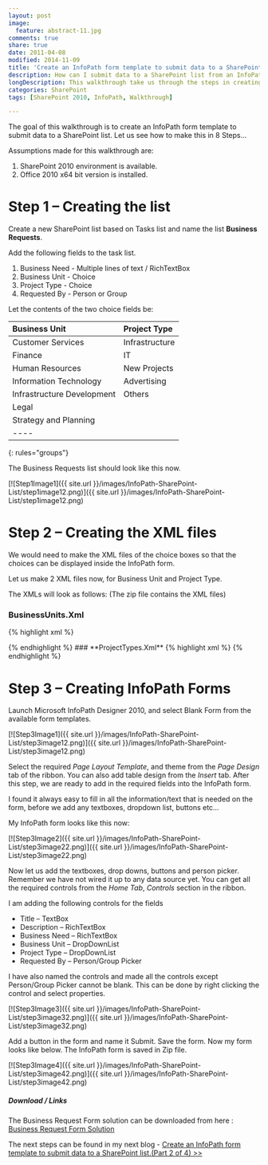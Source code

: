 ```yaml
---
layout: post
image:
  feature: abstract-11.jpg
comments: true
share: true
date: 2011-04-08
modified: 2014-11-09
title: 'Create an InfoPath form template to submit data to a SharePoint list. (Part 1 of 4)'
description: How can I submit data to a SharePoint list from an InfoPath form?
longDescription: This walkthrough take us through the steps in creating an InfoPath form to submit data to a SharePoint list.
categories: SharePoint
tags: [SharePoint 2010, InfoPath, Walkthrough]

---
```


The goal of this walkthrough is to create an InfoPath form template to submit data to a SharePoint list. Let us see how to make this in 8 Steps…

Assumptions made for this walkthrough are:  

  1. SharePoint 2010 environment is available.    
  2. Office 2010 x64 bit version is installed.  
  

# Step 1 – Creating the list


Create a new SharePoint list based on Tasks list and name the list **Business Requests**.

Add the following fields to the task list.  

  1. Business Need - Multiple lines of text / RichTextBox  
  2. Business Unit - Choice  
  3. Project Type - Choice  
  4. Requested By - Person or Group

Let the contents of the two choice fields be:  

| Business Unit               | Project Type   |
|:----------------------------|:---------------|
| Customer Services           | Infrastructure |
| Finance                     | IT             |
| Human Resources             | New Projects   |
| Information Technology      | Advertising    |
| Infrastructure Development  | Others         |
| Legal                       |                |
| Strategy and Planning       |                |
|----
{: rules="groups"}

The Business Requests list should look like this now.

[![Step1Image1]({{ site.url }}/images/InfoPath-SharePoint-List/step1image12.png)]({{ site.url }}/images/InfoPath-SharePoint-List/step1image12.png)


# Step 2 – Creating the XML files


We would need to make the XML files of the choice boxes so that the choices can be displayed inside the InfoPath form.

Let us make 2 XML files now, for Business Unit and Project Type.

The XMLs will look as follows: (The zip file contains the XML files)

### **BusinessUnits.Xml**
{% highlight xml %}
<?xml version=”1.0″ encoding=”utf-8″ ?>
<BusinessUnits>
 <BusinessUnit Value=""   Data="Select…"/>
 <BusinessUnit Value="1"  Data="Customer Services"/>
 <BusinessUnit Value="2"  Data="Finance"/>
 <BusinessUnit Value="3"  Data="Human Resources"/>
 <BusinessUnit Value="4"  Data="Information Technology"/>
 <BusinessUnit Value="5"  Data="Infrastructure Development"/>
 <BusinessUnit Value="6"  Data="Legal"/>
 <BusinessUnit Value="7"  Data="Strategy and Planning"/>
</BusinessUnits>
{% endhighlight %}
### **ProjectTypes.Xml**
{% highlight xml %}
<?xml version=”1.0″ encoding=”utf-8″ ?>
<ProjectTypes>
 <ProjectType Value=””  Data=”Select…”/>
 <ProjectType Value=”1” Data="Infrastructure"/>
 <ProjectType Value="2" Data=”IT”/>
 <ProjectType Value=”3” Data="New Projects"/>
 <ProjectType Value=”3” Data=”Advertising”/>
 <ProjectType Value=”3” Data=”Other”/>
</ProjectTypes>
{% endhighlight %}

# Step 3 – Creating InfoPath Forms
Launch Microsoft InfoPath Designer 2010, and select Blank Form from the available form templates.

[![Step3Image1]({{ site.url }}/images/InfoPath-SharePoint-List/step3image12.png)]({{ site.url }}/images/InfoPath-SharePoint-List/step3image12.png)

Select the required _Page Layout Template_, and theme from the _Page Design_ tab of the ribbon. You can also add table design from the _Insert_ tab. After this step, we are ready to add in the required fields into the InfoPath form.

I found it always easy to fill in all the information/text that is needed on the form, before we add any textboxes, dropdown list, buttons etc…

My InfoPath form looks like this now:

[![Step3Image2]({{ site.url }}/images/InfoPath-SharePoint-List/step3image22.png)]({{ site.url }}/images/InfoPath-SharePoint-List/step3image22.png)

Now let us add the textboxes, drop downs, buttons and person picker. Remember we have not wired it up to any data source yet. You can get all the required controls from the _Home Tab_, _Controls_ section in the ribbon.

I am adding the following controls for the fields  

  * Title – TextBox  
  * Description – RichTextBox  
  * Business Need – RichTextBox  
  * Business Unit – DropDownList  
  * Project Type – DropDownList  
  * Requested By – Person/Group Picker


I have also named the controls and made all the controls except Person/Group Picker cannot be blank. This can be done by right clicking the control and select properties.

[![Step3Image3]({{ site.url }}/images/InfoPath-SharePoint-List/step3image32.png)]({{ site.url }}/images/InfoPath-SharePoint-List/step3image32.png)

Add a button in the form and name it Submit. Save the form. Now my form looks like below. The InfoPath form is saved in Zip file.

[![Step3Image4]({{ site.url }}/images/InfoPath-SharePoint-List/step3image42.png)]({{ site.url }}/images/InfoPath-SharePoint-List/step3image42.png)

<div class="note download">
  <h5>Download / Links</h5>
  <p>The Business Request Form solution can be downloaded from here : 
    <a href="http://tq5bzg.bay.livefilestore.com/y1pdr8TsYDSSt2Y7b2V8PLlyPcCb1Y4bNLPDaDvw7QsOUiZGtBH09BAXfhC3lf1x4sB0TFjqlMqBFrIEtd_4cgsINleuNEX5Bzw/Business%20Request%20Form.zip?download&psid=1">Business Request Form Solution</a>
  </p>
</div>



The next steps can be found in my next blog - [Create an InfoPath form template to submit data to a SharePoint list.(Part 2 of 4) >>]({{site.url}}/sharepoint/create-an-infopath-form-template-to-submit-data-to-a-sharepoint-list-part-2-of-4/)
